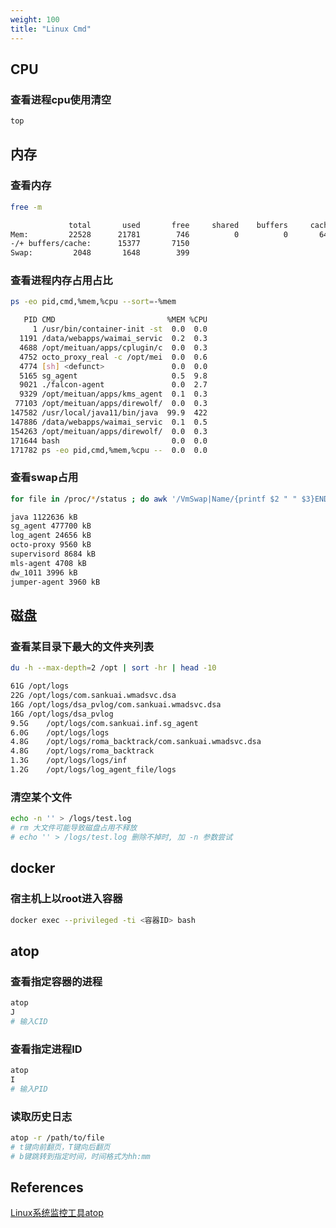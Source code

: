```yaml
---
weight: 100
title: "Linux Cmd"
---
```

## CPU

### 查看进程cpu使用清空
```bash
top
```

## 内存

### 查看内存  
```bash
free -m
```
```bash
             total       used       free     shared    buffers     cached
Mem:         22528      21781        746          0          0       6403
-/+ buffers/cache:      15377       7150
Swap:         2048       1648        399
```
  

### 查看进程内存占用占比
```bash
ps -eo pid,cmd,%mem,%cpu --sort=-%mem
```
```bash
   PID CMD                         %MEM %CPU
     1 /usr/bin/container-init -st  0.0  0.0
  1191 /data/webapps/waimai_servic  0.2  0.3
  4688 /opt/meituan/apps/cplugin/c  0.0  0.3
  4752 octo_proxy_real -c /opt/mei  0.0  0.6
  4774 [sh] <defunct>               0.0  0.0
  5165 sg_agent                     0.5  9.8
  9021 ./falcon-agent               0.0  2.7
  9329 /opt/meituan/apps/kms_agent  0.1  0.3
 77103 /opt/meituan/apps/direwolf/  0.0  0.3
147582 /usr/local/java11/bin/java  99.9  422
147886 /data/webapps/waimai_servic  0.1  0.5
154263 /opt/meituan/apps/direwolf/  0.0  0.3
171644 bash                         0.0  0.0
171782 ps -eo pid,cmd,%mem,%cpu --  0.0  0.0
```

  
### 查看swap占用  
```bash
for file in /proc/*/status ; do awk '/VmSwap|Name/{printf $2 " " $3}END{ print ""}' $file; done | sort -k 2 -n -r
```
```bash
java 1122636 kB
sg_agent 477700 kB
log_agent 24656 kB
octo-proxy 9560 kB
supervisord 8684 kB
mls-agent 4708 kB
dw_1011 3996 kB
jumper-agent 3960 kB
```

## 磁盘
### 查看某目录下最大的文件夹列表
```bash
du -h --max-depth=2 /opt | sort -hr | head -10
```
```bash
61G	/opt/logs
22G	/opt/logs/com.sankuai.wmadsvc.dsa
16G	/opt/logs/dsa_pvlog/com.sankuai.wmadsvc.dsa
16G	/opt/logs/dsa_pvlog
9.5G	/opt/logs/com.sankuai.inf.sg_agent
6.0G	/opt/logs/logs
4.8G	/opt/logs/roma_backtrack/com.sankuai.wmadsvc.dsa
4.8G	/opt/logs/roma_backtrack
1.3G	/opt/logs/logs/inf
1.2G	/opt/logs/log_agent_file/logs
```

### 清空某个文件
```bash
echo -n '' > /logs/test.log
# rm 大文件可能导致磁盘占用不释放
# echo '' > /logs/test.log 删除不掉时, 加 -n 参数尝试
```

## docker
### 宿主机上以root进入容器
```bash
docker exec --privileged -ti <容器ID> bash
```

## atop
### 查看指定容器的进程
```bash
atop
J
# 输入CID
```

### 查看指定进程ID
```bash
atop
I
# 输入PID
```


### 读取历史日志
```bash
atop -r /path/to/file
# t键向前翻页，T键向后翻页
# b键跳转到指定时间，时间格式为hh:mm
```


## References
[Linux系统监控工具atop](https://baijiahao.baidu.com/s?id=1658884324200587364&wfr=spider&for=pc)  


